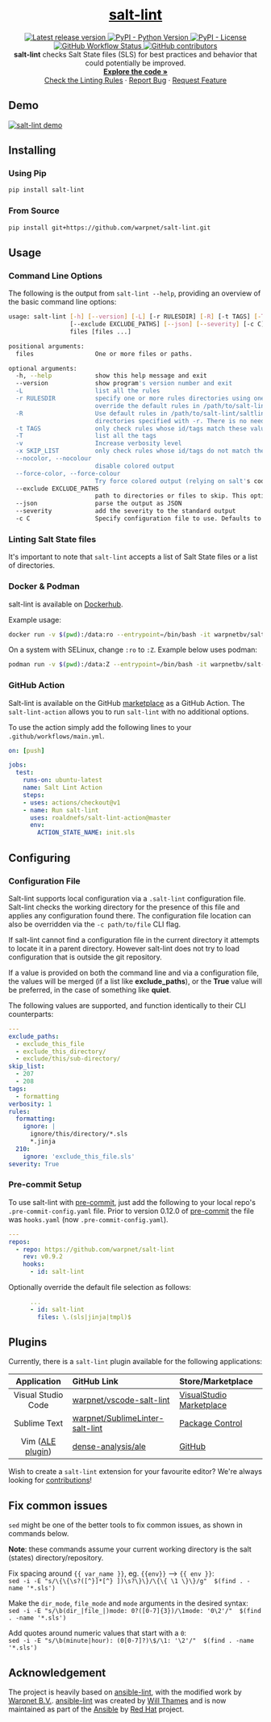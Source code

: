 <a href="https://github.com/warpnet/salt-lint" style="color: black;">
    <h1 align="center">salt-lint</h1>
</a>
<p align="center">
    <a href="https://pypi.org/project/salt-lint/">
        <img src="https://img.shields.io/github/v/release/warpnet/salt-lint?style=for-the-badge"
            alt="Latest release version">
    </a>
    <a href="https://pypi.org/project/salt-lint/">
        <img src="https://img.shields.io/pypi/pyversions/salt-lint?style=for-the-badge"
            alt="PyPI - Python Version">
    </a>
    <a href="https://raw.githubusercontent.com/warpnet/salt-lint/main/LICENSE">
        <img src="https://img.shields.io/pypi/l/salt-lint?style=for-the-badge&color=blue"
            alt="PyPI - License">
    </a>
    <a href="https://github.com/warpnet/salt-lint/actions">
        <img src="https://img.shields.io/github/workflow/status/warpnet/salt-lint/tests?style=for-the-badge&color=blue"
            alt="GitHub Workflow Status">
    </a>
    <a href="https://github.com/warpnet/salt-lint/graphs/contributors">
        <img src="https://img.shields.io/github/contributors/warpnet/salt-lint?style=for-the-badge&color=blue"
            alt="GitHub contributors">
    </a>
    </br>
    <b>salt-lint</b> checks Salt State files (SLS) for best practices and behavior that could potentially be improved.
    <br />
    <a href="https://github.com/warpnet/salt-lint/"><strong>Explore the code »</strong></a>
    <br />
    <a href="https://salt-lint.readthedocs.io/en/latest/rules/">Check the Linting Rules</a>
    ·
    <a href="https://github.com/warpnet/salt-lint/issues/new?assignees=&labels=Type%3A%20Bug&template=bug_report.md&title=Bug%3A">Report Bug</a>
    ·
    <a href="https://github.com/warpnet/salt-lint/issues/new?assignees=&labels=Type%3A%20Enhancement&template=feature_request.md&title=Feature+Request%3A">Request Feature</a>
</p>

## Demo

[![salt-lint demo](https://raw.githubusercontent.com/warpnet/salt-lint/main/demo.gif?raw=true)](https://asciinema.org/a/377244)

## Installing

### Using Pip

```bash
pip install salt-lint
```

### From Source

```bash
pip install git+https://github.com/warpnet/salt-lint.git
```

## Usage

### Command Line Options

The following is the output from `salt-lint --help`, providing an overview of the basic command line options:

```bash
usage: salt-lint [-h] [--version] [-L] [-r RULESDIR] [-R] [-t TAGS] [-T] [-v] [-x SKIP_LIST] [--nocolor] [--force-color]
                 [--exclude EXCLUDE_PATHS] [--json] [--severity] [-c C]
                 files [files ...]

positional arguments:
  files                 One or more files or paths.

optional arguments:
  -h, --help            show this help message and exit
  --version             show program's version number and exit
  -L                    list all the rules
  -r RULESDIR           specify one or more rules directories using one or more -r arguments. Any -r flags
                        override the default rules in /path/to/salt-lint/saltlint/rules, unless -R is also used.
  -R                    Use default rules in /path/to/salt-lint/saltlint/rules in addition to any extra rules
                        directories specified with -r. There is no need to specify this if no -r flags are used.
  -t TAGS               only check rules whose id/tags match these values
  -T                    list all the tags
  -v                    Increase verbosity level
  -x SKIP_LIST          only check rules whose id/tags do not match these values
  --nocolor, --nocolour
                        disable colored output
  --force-color, --force-colour
                        Try force colored output (relying on salt's code)
  --exclude EXCLUDE_PATHS
                        path to directories or files to skip. This option is repeatable.
  --json                parse the output as JSON
  --severity            add the severity to the standard output
  -c C                  Specify configuration file to use. Defaults to ".salt-lint"
```

### Linting Salt State files

It's important to note that `salt-lint` accepts a list of Salt State files or a list of directories.

### Docker & Podman

salt-lint is available on [Dockerhub](https://hub.docker.com/r/warpnetbv/salt-lint).

Example usage:

```bash
docker run -v $(pwd):/data:ro --entrypoint=/bin/bash -it warpnetbv/salt-lint:latest -c 'find /data -type f -name "*.sls" -print0 | xargs -0 --no-run-if-empty salt-lint'
```

On a system with SELinux, change `:ro` to `:Z`. Example below uses podman:

```bash
podman run -v $(pwd):/data:Z --entrypoint=/bin/bash -it warpnetbv/salt-lint:latest -c 'find /data -type f -name "*.sls" -print0 | xargs -0 --no-run-if-empty salt-lint'
```

### GitHub Action

Salt-lint is available on the GitHub [marketplace](https://github.com/marketplace/actions/salt-lint) as a GitHub Action. The `salt-lint-action` allows you to run ``salt-lint`` with no additional options.

To use the action simply add the following lines to your `.github/workflows/main.yml`.

```yaml
on: [push]

jobs:
  test:
    runs-on: ubuntu-latest
    name: Salt Lint Action
    steps:
    - uses: actions/checkout@v1
    - name: Run salt-lint
      uses: roaldnefs/salt-lint-action@master
      env:
        ACTION_STATE_NAME: init.sls
```

## Configuring

### Configuration File

Salt-lint supports local configuration via a `.salt-lint` configuration file. Salt-lint checks the working directory for the presence of this file and applies any configuration found there. The configuration file location can also be overridden via the `-c path/to/file` CLI flag.

If salt-lint cannot find a configuration file in the current directory it attempts to locate it in a parent directory. However salt-lint does not try to load configuration that is outside the git repository.

If a value is provided on both the command line and via a configuration file, the values will be merged (if a list like **exclude_paths**), or the **True** value will be preferred, in the case of something like **quiet**.

The following values are supported, and function identically to their CLI counterparts:

```yaml
---
exclude_paths:
  - exclude_this_file
  - exclude_this_directory/
  - exclude/this/sub-directory/
skip_list:
  - 207
  - 208
tags:
  - formatting
verbosity: 1
rules:
  formatting:
    ignore: |
      ignore/this/directory/*.sls
      *.jinja
  210:
    ignore: 'exclude_this_file.sls'
severity: True
```

### Pre-commit Setup

To use salt-lint with [pre-commit](https://pre-commit.com), just add the following to your local repo's `.pre-commit-config.yaml` file. Prior to version 0.12.0 of [pre-commit](https://pre-commit.com) the file was `hooks.yaml` (now `.pre-commit-config.yaml`).

```yaml
---
repos:
  - repo: https://github.com/warpnet/salt-lint
    rev: v0.9.2
    hooks:
      - id: salt-lint
```

Optionally override the default file selection as follows:

```yaml
      ...
      - id: salt-lint
        files: \.(sls|jinja|tmpl)$
```

## Plugins

Currently, there is a `salt-lint` plugin available for the following applications:

Application | GitHub Link | Store/Marketplace
:-:|:--|:--
Visual Studio Code | [warpnet/vscode-salt-lint](https://github.com/warpnet/vscode-salt-lint) | [VisualStudio Marketplace](https://marketplace.visualstudio.com/items?itemName=warpnet.salt-lint)
Sublime Text | [warpnet/SublimeLinter-salt-lint](https://github.com/warpnet/SublimeLinter-salt-lint) | [Package Control](https://packagecontrol.io/packages/SublimeLinter-contrib-salt-lint)
Vim ([ALE plugin](https://github.com/dense-analysis/ale)) | [dense-analysis/ale](https://github.com/dense-analysis/ale) | [GitHub](https://github.com/dense-analysis/ale)

Wish to create a `salt-lint` extension for your favourite editor? We're always looking for [contributions](CONTRIBUTING.md)!

## Fix common issues

`sed` might be one of the better tools to fix common issues, as shown in commands below.

**Note**: these commands assume your current working directory is the salt (states) directory/repository.

Fix spacing around `{{ var_name }}`, eg. `{{env}}` --> `{{ env }}`:\
`sed -i -E "s/\{\{\s?([^}]*[^} ])\s?\}\}/\{\{ \1 \}\}/g"  $(find . -name '*.sls')`

Make the `dir_mode`, `file_mode` and `mode` arguments in the desired syntax:\
`sed -i -E "s/\b(dir_|file_|)mode: 0?([0-7]{3})/\1mode: '0\2'/"  $(find . -name '*.sls')`

Add quotes around numeric values that start with a `0`:\
`sed -i -E "s/\b(minute|hour): (0[0-7]?)\$/\1: '\2'/"  $(find . -name '*.sls')`

## Acknowledgement

The project is heavily based on [ansible-lint](https://github.com/ansible/ansible-lint), with the modified work by [Warpnet B.V.](https://github.com/warpnet).  [ansible-lint](https://github.com/ansible/ansible-lint) was created by [Will Thames](https://github.com/willthames) and is now maintained as part of the [Ansible](https://www.ansible.com/) by [Red Hat](https://www.redhat.com) project.
